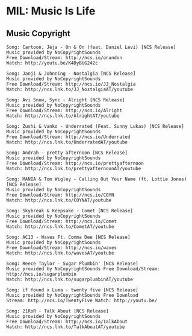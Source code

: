 # MIL: Music Is Life

## Music Copyright

    Song: Cartoon, Jéja - On & On (feat. Daniel Levi) [NCS Release]
    Music provided by NoCopyrightSounds
    Free Download/Stream: http://ncs.io/onandon
    Watch: http://youtu.be/K4DyBUG242c

    Song: Janji & Johnning - Nostalgia [NCS Release]
    Music provided by NoCopyrightSounds
    Free Download/Stream: http://ncs.io/JJ_Nostalgia
    Watch: http://ncs.lnk.to/JJ_NostalgiaAT/youtube

    Song: Avi Snow, Sync - Alright [NCS Release]
    Music provided by NoCopyrightSounds
    Free Download/Stream: http://ncs.io/Alright
    Watch: http://ncs.lnk.to/AlrightAT/youtube

    Song: Zushi & Vanko - Underrated (Feat. Sunny Lukas) [NCS Release]
    Music provided by NoCopyrightSounds
    Free Download/Stream: http://ncs.io/Underrated
    Watch: http://ncs.lnk.to/UnderratedAT/youtube

    Song: Andrah - pretty afternoon [NCS Release]
    Music provided by NoCopyrightSounds
    Free Download/Stream: http://ncs.io/prettyafternoon
    Watch: http://ncs.lnk.to/prettyafternoonAT/youtube

    Song: MANIA & Tom Wigley - Calling Out Your Name (ft. Lottie Jones) [NCS Release]
    Music provided by NoCopyrightSounds
    Free Download/Stream: http://ncs.io/COYN
    Watch: http://ncs.lnk.to/COYNAT/youtube

    Song: Skybreak & Keepsake - Comet [NCS Release]
    Music provided by NoCopyrightSounds
    Free Download/Stream: http://ncs.io/Comet
    Watch: http://ncs.lnk.to/CometAT/youtube

    Song: AC13 - Waves Ft. Comma Dee [NCS Release]
    Music provided by NoCopyrightSounds
    Free Download/Stream: http://ncs.io/waves
    Watch: http://ncs.lnk.to/wavesAT/youtube

    Song: Reece Taylor - Sugar Plumbin' [NCS Release]
    Music provided by NoCopyrightSounds Free Download/Stream: http://ncs.io/sugarplumbin
    Watch: http://ncs.lnk.to/sugarplumbinAT/youtube

    Song: if found x Luma - twenty five [NCS Release]
    Music provided by NoCopyrightSounds Free Download
    Stream: http://ncs.io/TwentyFive Watch: http://youtu.be/

    Song: 21RoR - Talk About [NCS Release]
    Music provided by NoCopyrightSounds
    Free Download/Stream: http://ncs.io/TalkAbout
    Watch: http://ncs.lnk.to/TalkAboutAT/youtube

